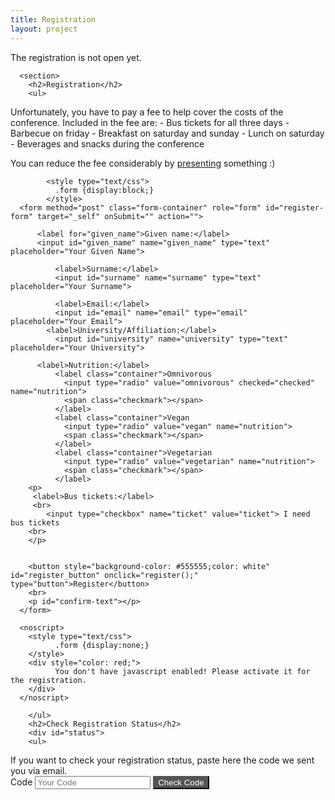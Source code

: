 ```yaml
---
title: Registration
layout: project
---
```


<article>
  <div class="inner">
    <div class="project-intro">
      <p>The registration is not open yet.</p>
    </div>
    <div class="project-main">
                

      
      <section>
        <h2>Registration</h2>
        <ul>

<div markdown="1">
Unfortunately, you have to pay a fee to help cover the costs of the conference. Included in the fee are:
- Bus tickets for all three days
- Barbecue on friday
- Breakfast on saturday and sunday
- Lunch on saturday
- Beverages and snacks during the conference


You can reduce the fee considerably by [presenting](/call/) something :)
</div>

	  
            <style type="text/css">
              .form {display:block;}
            </style>
	  <form method="post" class="form-container" role="form" id="register-form" target="_self" onSubmit="" action="">
           
	      <label for="given_name">Given name:</label> 
	      <input id="given_name" name="given_name" type="text" placeholder="Your Given Name">
 
              <label>Surname:</label>
              <input id="surname" name="surname" type="text" placeholder="Your Surname">

              <label>Email:</label>
              <input id="email" name="email" type="email" placeholder="Your Email">
            <label>University/Affiliation:</label>
              <input id="university" name="university" type="text" placeholder="Your University">
            
	      <label>Nutrition:</label>
              <label class="container">Omnivorous
                <input type="radio" value="omnivorous" checked="checked" name="nutrition">
                <span class="checkmark"></span>
              </label>
              <label class="container">Vegan
                <input type="radio" value="vegan" name="nutrition">
                <span class="checkmark"></span>
              </label>
              <label class="container">Vegetarian
                <input type="radio" value="vegetarian" name="nutrition">
                <span class="checkmark"></span>
              </label>
        <p>
         <label>Bus tickets:</label>
         <br>
            <input type="checkbox" name="ticket" value="ticket"> I need bus tickets
        <br>
        </p>


  	    <button style="background-color: #555555;color: white" id="register_button" onclick="register();" type="button">Register</button>
	    <br>
  	    <p id="confirm-text"></p>
	  </form>

	  <noscript>
  	    <style type="text/css">
    	      .form {display:none;}
  	    </style>
  	    <div style="color: red;">
    	      You don't have javascript enabled! Please activate it for the registration.
  	    </div>
	  </noscript>

        </ul>  
        <h2>Check Registration Status</h2>
        <div id="status">
        <ul>

<div markdown="1">
If you want to check your registration status, paste here the code we sent you via email.
</div>
          <form class="form-container" role="form">
            <label>Code</label>
            <input id="code" name="code" type="text" placeholder="Your Code" required>
            <button style="background-color: #555555;color: white" id="code_button" onclick="checkCode();" type="button">Check Code</button>
          </form>
          <br>
          <p id="code-text"></p>
        </ul>
        </div>
      </section>
    </div>
  </div>
</article>
